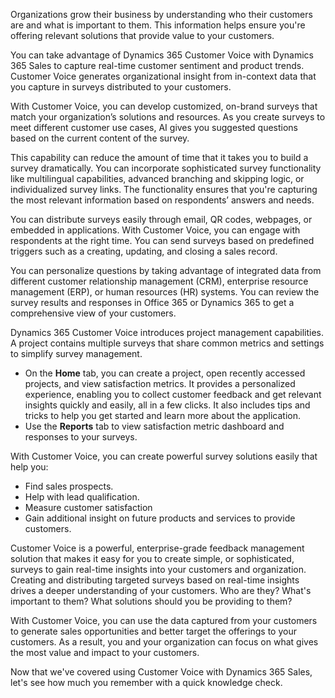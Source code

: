 Organizations grow their business by understanding who their customers are and what is important to them. This information helps ensure you're offering relevant solutions that provide value to your customers.

You can take advantage of Dynamics 365 Customer Voice with Dynamics 365 Sales to capture real-time customer sentiment and product trends. Customer Voice generates organizational insight from in-context data that you capture in surveys distributed to your customers.

With Customer Voice, you can develop customized, on-brand surveys that match your organization’s solutions and resources. As you create surveys to meet different customer use cases, AI gives you suggested questions based on the current content of the survey.

This capability can reduce the amount of time that it takes you to build a survey dramatically. You can incorporate sophisticated survey functionality like multilingual capabilities, advanced branching and skipping logic, or individualized survey links. The functionality ensures that you're capturing the most relevant information based on respondents’ answers and needs.

You can distribute surveys easily through email, QR codes, webpages, or embedded in applications. With Customer Voice, you can engage with respondents at the right time. You can send surveys based on predefined triggers such as a creating, updating, and closing a sales record.

You can personalize questions by taking advantage of integrated data from different customer relationship management (CRM), enterprise resource management (ERP), or human resources (HR) systems. You can review the survey results and responses in Office 365 or Dynamics 365 to get a comprehensive view of your customers.

Dynamics 365 Customer Voice introduces project management capabilities. A project contains multiple surveys that share common metrics and settings to simplify survey management.

- On the **Home** tab, you can create a project, open recently accessed projects, and view satisfaction metrics. It provides a personalized experience, enabling you to collect customer feedback and get relevant insights quickly and easily, all in a few clicks. It also includes tips and tricks to help you get started and learn more about the application.
- Use the **Reports** tab to view satisfaction metric dashboard and responses to your surveys.


With Customer Voice, you can create powerful survey solutions easily that help you:

- Find sales prospects.
- Help with lead qualification.
- Measure customer satisfaction 
- Gain additional insight on future products and services to provide customers. 

Customer Voice is a powerful, enterprise-grade feedback management solution that makes it easy for you to create simple, or sophisticated, surveys to gain real-time insights into your customers and organization. Creating and distributing targeted surveys based on real-time insights drives a deeper understanding of your customers. Who are they? What's important to them? What solutions should you be providing to them? 

With Customer Voice, you can use the data captured from your customers to generate sales opportunities and better target the offerings to your customers. As a result, you and your organization can focus on what gives the most value and impact to your customers.

Now that we've covered using Customer Voice with Dynamics 365 Sales, let's see how much you remember with a quick knowledge check.
